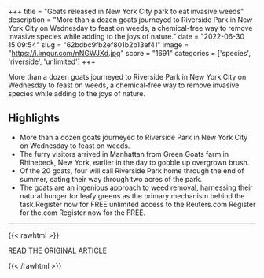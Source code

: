 +++
title = "Goats released in New York City park to eat invasive weeds"
description = "More than a dozen goats journeyed to Riverside Park in New York City on Wednesday to feast on weeds, a chemical-free way to remove invasive species while adding to the joys of nature."
date = "2022-06-30 15:09:54"
slug = "62bdbc9fb2ef801b2b13ef41"
image = "https://i.imgur.com/nNGWJXd.jpg"
score = "1691"
categories = ['species', 'riverside', 'unlimited']
+++

More than a dozen goats journeyed to Riverside Park in New York City on Wednesday to feast on weeds, a chemical-free way to remove invasive species while adding to the joys of nature.

## Highlights

- More than a dozen goats journeyed to Riverside Park in New York City on Wednesday to feast on weeds.
- The furry visitors arrived in Manhattan from Green Goats farm in Rhinebeck, New York, earlier in the day to gobble up overgrown brush.
- Of the 20 goats, four will call Riverside Park home through the end of summer, eating their way through two acres of the park.
- The goats are an ingenious approach to weed removal, harnessing their natural hunger for leafy greens as the primary mechanism behind the task.Register now for FREE unlimited access to the Reuters.com Register for the.com Register now for the FREE.

---

{{< rawhtml >}}
  <p class="article-category">
    <a target="_blank" href="https://www.reuters.com/world/us/goats-released-new-york-city-park-eat-invasive-weeds-2022-06-29/">READ THE ORIGINAL ARTICLE</a>
  </p>
{{< /rawhtml >}}
